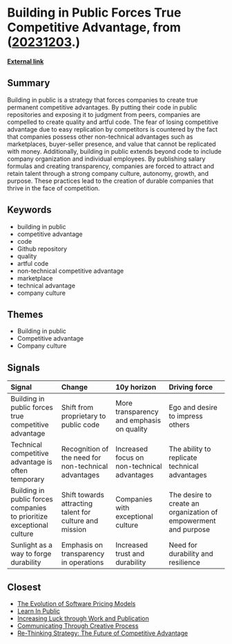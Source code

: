 # __Building in Public Forces True Competitive Advantage__, from ([20231203](https://kghosh.substack.com/p/20231203).)

__[External link](https://longform.asmartbear.com/building-in-public)__



## Summary

Building in public is a strategy that forces companies to create true permanent competitive advantages. By putting their code in public repositories and exposing it to judgment from peers, companies are compelled to create quality and artful code. The fear of losing competitive advantage due to easy replication by competitors is countered by the fact that companies possess other non-technical advantages such as marketplaces, buyer-seller presence, and value that cannot be replicated with money. Additionally, building in public extends beyond code to include company organization and individual employees. By publishing salary formulas and creating transparency, companies are forced to attract and retain talent through a strong company culture, autonomy, growth, and purpose. These practices lead to the creation of durable companies that thrive in the face of competition.

## Keywords

* building in public
* competitive advantage
* code
* Github repository
* quality
* artful code
* non-technical competitive advantage
* marketplace
* technical advantage
* company culture

## Themes

* Building in public
* Competitive advantage
* Company culture

## Signals

| Signal                                                                | Change                                                  | 10y horizon                                 | Driving force                                                   |
|:----------------------------------------------------------------------|:--------------------------------------------------------|:--------------------------------------------|:----------------------------------------------------------------|
| Building in public forces true competitive advantage                  | Shift from proprietary to public code                   | More transparency and emphasis on quality   | Ego and desire to impress others                                |
| Technical competitive advantage is often temporary                    | Recognition of the need for non-technical advantages    | Increased focus on non-technical advantages | The ability to replicate technical advantages                   |
| Building in public forces companies to prioritize exceptional culture | Shift towards attracting talent for culture and mission | Companies with exceptional culture          | The desire to create an organization of empowerment and purpose |
| Sunlight as a way to forge durability                                 | Emphasis on transparency in operations                  | Increased trust and durability              | Need for durability and resilience                              |

## Closest

* [The Evolution of Software Pricing Models](578c4ca8c38df5eb168308242e9ea711)
* [Learn In Public](037aba804501ec9f75f8bb434b8a6c20)
* [Increasing Luck through Work and Publication](0a1e31b7c3c14eedf08021f6bd5ebdfc)
* [Communicating Through Creative Process](2f48103338d2c48e804e6878d7019e0b)
* [Re-Thinking Strategy: The Future of Competitive Advantage](fc725e773fd7ad77d91e2c903607ef36)
